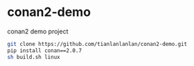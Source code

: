 # conan2-demo
conan2 demo project

```sh
git clone https://github.com/tianlanlanlan/conan2-demo.git
pip install conan==2.0.7
sh build.sh linux
```
